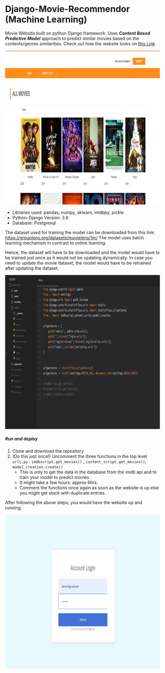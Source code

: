# Django-Movie-Recommendor (Machine Learning)
 Movie Website built on python Django framework.
 Uses ***Content Based Predictive Model*** approach to predict similar movies based on the contents/genres similarities.
 Check out how the website looks on <a href="https://www.youtube.com/watch?v=27hAW7X7GyM&t=47s">this Link</a>
 
<img src="Screenshots/Screenshot2.png" width=900 height=500/>

- Libraries used: pandas, numpy, sklearn, imdbpy, pickle
- Python-Django Version: 3.6
- Database: Postgresql

The dataset used for training the model can be downloaded from this link: https://grouplens.org/datasets/movielens/1m/
The model uses batch learning mechanism in contrast to online learning. 

Hence, the dataset will have to be downloaded and the model would have to be trained just once as it would not be updating dynamically.
In case you need to update the movie dataset, the model would have to be retrained after updating the dataset.

<img src="Screenshots/Screenshot7.png" width=900 height=500/>

##### Run and deploy
1. Clone and download the repository
2. (Do this just once!) Uncomment the three functions in the top level `urls.py` : `imdbscript.get_movies()` , `content_script.get_movies()`, `model_creation.create()`
   - This is only to get the data in the database from the imdb api and to train your model to predict movies.
   - It might take a few hours: approx 6hrs.
   - Comment the functions once again as soon as the website is up else you might get stuck with duplicate
      entries.
      
After following the above steps, you would have the website up and running.

<img src="Screenshots/Screenshot6.png" width=900 height=500/>
